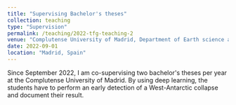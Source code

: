 ```yaml
---
title: "Supervising Bachelor's theses"
collection: teaching
type: "Supervision"
permalink: /teaching/2022-tfg-teaching-2
venue: "Complutense University of Madrid, Department of Earth science and Astrophysics"
date: 2022-09-01
location: "Madrid, Spain"
---
```


Since September 2022, I am co-supervising two bachelor's theses per year at the Complutense University of Madrid. By using deep learning, the students have to perform an early detection of a West-Antarctic collapse and document their result.